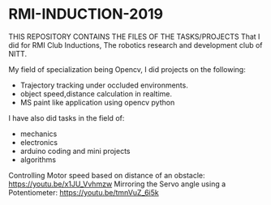 # RMI-INDUCTION-2019

THIS REPOSITORY CONTAINS THE FILES OF THE TASKS/PROJECTS That I did for RMI Club Inductions, The robotics research and development club of NITT. 

My field of specialization being Opencv, I did projects on the following:
- Trajectory tracking under occluded environments.
- object speed,distance calculation in realtime.
- MS paint like application using opencv python

I have also did tasks in the field of:
- mechanics
- electronics
- arduino coding and mini projects
- algorithms

Controlling Motor speed based on distance of an obstacle: https://youtu.be/x1JU_Vvhmzw
Mirroring the Servo angle using a Potentiometer: https://youtu.be/tmnVuZ_6i5k
